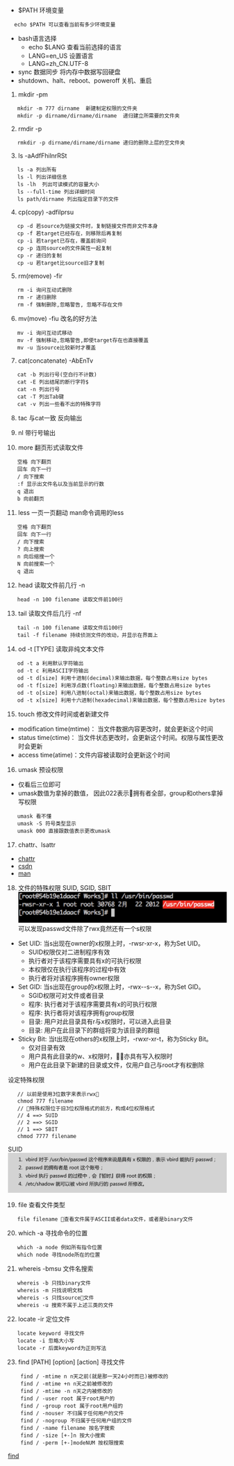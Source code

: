 - $PATH 环境变量
```
  echo $PATH 可以查看当前有多少环境变量
```
- bash语言选择
    - echo $LANG 查看当前选择的语言
    - LANG=en_US 设置语言
    - LANG=zh_CN.UTF-8
- sync 数据同步 将内存中数据写回硬盘
- shutdown、halt、reboot、poweroff 关机、重启


1. mkdir -pm
```
   mkdir -m 777 dirname  新建制定权限的文件夹
   mkdir -p dirname/dirname/dirname  递归建立所需要的文件夹
```

2. rmdir -p
```
   rmkdir -p dirname/dirname/dirname 递归的删除上层的空文件夹
```

3. ls -aAdfFhilnrRSt
```
   ls -a 列出所有
   ls -l 列出详细信息
   ls -lh  列出可读模式的容量大小
   ls --full-time 列出详细时间
   ls path/dirname 列出指定目录下的文件
```

4. cp(copy) -adfilprsu
```
   cp -d 若source为链接文件时，复制链接文件而非文件本身
   cp -f 若target已经存在，则移除后再复制
   cp -i 若target已存在，覆盖前询问
   cp -p 连同source的文件属性一起复制
   cp -r 递归的复制
   cp -u 若target比source旧才复制
```

5. rm(remove) -fir
```
   rm -i 询问互动式删除
   rm -r 递归删除
   rm -f 强制删除,忽略警告, 忽略不存在文件
```

6. mv(move) -fiu 改名的好方法
```
   mv -i 询问互动式移动
   mv -f 强制移动,忽略警告,即使target存在也直接覆盖
   mv -u 当source比较新时才覆盖
```

7. cat(concatenate) -AbEnTv
```
   cat -b 列出行号(空白行不计数)
   cat -E 列出结尾的断行字符$
   cat -n 列出行号
   cat -T 列出Tab键
   cat -v 列出一些看不出的特殊字符
```

8. tac 与cat一致 反向输出

9. nl 带行号输出

10. more 翻页形式读取文件
``` 
   空格 向下翻页
   回车 向下一行
   / 向下搜索
   :f 显示出文件名以及当前显示的行数
   q 退出
   b 向前翻页
```

11. less 一页一页翻动  man命令调用的less
```
   空格 向下翻页
   回车 向下一行
   / 向下搜索
   ? 向上搜索
   n 向后缩搜一个
   N 向前搜索一个
   q 退出
```

12. head 读取文件前几行 -n
```
   head -n 100 filename 读取文件前100行
```


13. tail 读取文件后几行 -nf
```
   tail -n 100 filename 读取文件后100行
   tail -f filename 持续侦测文件的改动，并显示在界面上
```

14. od -t [TYPE] 读取非纯文本文件 
```
   od -t a 利用默认字符输出
   od -t c 利用ASCII字符输出
   od -t d[size] 利用十进制(decimal)来输出数据，每个整数占用size bytes
   od -t f[size] 利用浮点数(floating)来输出数据，每个整数占用size bytes
   od -t o[size] 利用八进制(octal)来输出数据，每个整数占用size bytes
   od -t x[size] 利用十六进制(hexadecimal)来输出数据，每个整数占用size bytes
```

15. touch 修改文件时间或者新建文件
- modification time(mtime)： 当文件数据内容更改时，就会更新这个时间
- status time(ctime)： 当文件状态更改时，会更新这个时间。权限与属性更改时会更新
- access time(atime)：文件内容被读取时会更新这个时间

16. umask 预设权限
- 仅看后三位即可
- umask数值为拿掉的数值， 因此022表示拥有者全部，group和others拿掉写权限
```
   umask 看不懂
   umask -S 符号类型显示
   umask 000 直接跟数值表示更改umask
```

17. chattr、lsattr
- [chattr](http://www.ha97.com/5172.html)
- [csdn](http://blog.csdn.net/sailor201211/article/details/53215060)
- [man](https://linux.die.net/man/1/chattr)

18. 文件的特殊权限 SUID, SGID, SBIT
![ll](https://raw.githubusercontent.com/zhaozy93/blog/master/img-bed/linux100.jpeg)
可以发现passwd文件除了rwx竟然还有一个s权限

- Set UID: 当s出现在owner的x权限上时，-rwsr-xr-x，称为Set UID。
  - SUID权限仅对二进制程序有效
  - 执行者对于该程序需要具有x的可执行权限
  - 本权限仅在执行该程序的过程中有效
  - 执行者将对该程序拥有owner权限
- Set GID: 当s出现在group的x权限上时，-rwx--s--x，称为Set GID。
  - SGID权限可对文件或者目录
  - 程序: 执行者对于该程序需要具有x的可执行权限
  - 程序: 执行者将对该程序拥有group权限
  - 目录: 用户对此目录具有r与x权限时，可以进入此目录
  - 目录: 用户在此目录下的群组将变为该目录的群组
- Sticky Bit: 当t出现在others的x权限上时，-rwxr-xr-t，称为Sticky Bit。
  - 仅对目录有效
  - 用户具有此目录的w、x权限时，亦具有写入权限时
  - 用户在此目录下新建的目录或文件，仅用户自己与root才有权删除

设定特殊权限
```
   // 以前是使用3位数字来表示rwx
   chmod 777 filename 
   // 特殊权限位于旧3位权限格式的前方，构成4位权限格式
   // 4 ==> SUID
   // 2 ==> SGID
   // 1 ==> SBIT
   chmod 7777 filename 
```

SUID
![ll](https://raw.githubusercontent.com/zhaozy93/blog/master/img-bed/linux101.jpeg)

19. file 查看文件类型
```
   file filename 查看文件属于ASCII或者data文件，或者是binary文件
```

20. which -a 寻找命令的位置 
``` 
   which -a node 例如所有指令位置
   which node 寻找node所在的位置
```

21. whereis -bmsu 文件名搜索 
```
   whereis -b 只找binary文件
   whereis -m 只找说明文档
   whereis -s 只找source文件
   whereis -u 搜索不属于上述三类的文件
```

22. locate -ir 定位文件
```
   locate keyword 寻找文件
   locate -i 忽略大小写
   locate -r 后面keyword为正则写法
```

23. find [PATH] [option] [action] 寻找文件
```
    find / -mtime n n天之前(就是那一天24小时而已)被修改的
    find / -mtime +n n天之前被修改的
    find / -mtime -n n天之内被修改的
    find / -user root 属于root用户的
    find / -group root 属于root用户组的
    find / -nouser 不归属于任何用户的文件
    find / -nogroup 不归属于任何用户组的文件
    find / -name filename 按名字搜索
    find / -size [+-]n 按大小搜索
    find / -perm [+-]modeNUM 按权限搜索
```
[find](http://www.cnblogs.com/peida/archive/2012/11/13/2767374.html)
